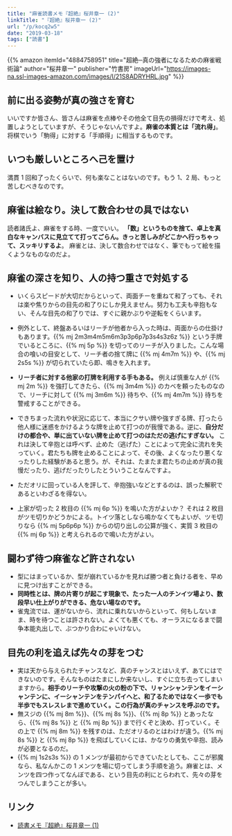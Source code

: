 ```yaml
---
title: "麻雀読書メモ『超絶』桜井章一 (2)"
linkTitle: "『超絶』桜井章一 (2)"
url: "/p/kocq2w5"
date: "2019-03-18"
tags: ["読書"]
---
```


{{% amazon
  itemId="4884758951"
  title="超絶─真の強者になるための麻雀戦術論"
  author="桜井章一"
  publisher="竹書房"
  imageUrl="https://images-na.ssl-images-amazon.com/images/I/21S8ADRYHRL.jpg"
%}}


前に出る姿勢が真の強さを育む
----
いいですか皆さん、皆さんは麻雀を点棒やその他全て目先の損得だけで考え、処置しようとしていますが、そうじゃないんですよ。**麻雀の本質とは「流れ得」**。将棋でいう「駒得」に対する「手順得」に相当するものです。


いつも厳しいところへ己を置け
----
満貫 1 回和了ったくらいで、何も楽なことはないのです。もう 1、2 局、もっと苦しむべきなのです。


麻雀は絵なり。決して数合わせの具ではない
----
読者諸氏よ、麻雀をする時、一度でいい。
**「数」というものを捨て、卓上を真白なキャンバスに見立てて打ってごらん。きっと苦しみがどこかへ行っちゃって、スッキリするよ**。
麻雀とは、決して数合わせではなく、筆でもって絵を描くようなものなのだよ。


麻雀の深さを知り、人の持つ重さで対処する
----
* いくらスピードが大切だからといって、両面チーを重ねて和了っても、それは楽や焦りからの目先の和了りにしか見えません。努力も工夫も辛抱もない、そんな目先の和了りでは、すぐに親かぶりや逆転をくらいます。
* 例外として、終盤あるいはリーチが他者から入った時は、両面からの仕掛けもあります。{{% mj 2m3m4m5m6m3p3p6p7p3s4s3z6z %}} という手牌でいるところに、{{% mj 5p %}} を切ってのリーチが入りました。こんな場合の喰いの目安として、リーチ者の捨て牌に {{% mj 4m7m %}} や、{{% mj 2s5s %}} が切られていたら即、鳴きを入れます。

* **リーチ者に対する他家の打牌を利用する手もある。** 例えば慎重な人が {{% mj 2m %}} を強打してきたら、{{% mj 3m4m %}} のカベを頼ったものなので、リーチに対して {{% mj 3m6m %}} 待ちや、{{% mj 4m7m %}} 待ちを警戒することができる。
* できちまった流れや状況に応じて、本当にクサい牌や強すぎる牌、打ったら他人様に迷惑をかけるような牌を止めて打つのが我慢である。逆に、**自分だけの都合や、単に出ていない牌を止めて打つのはただの逃げにすぎない。** これは決して辛抱とは呼べず、止めた（逃げた）ことによって完全に流れを失っていく。君たちも牌を止めることによって、その後、よくなったり悪くなったりした経験があると思う。が、それは、たまたま君たちの止めが真の我慢だったり、逃げだったりしたとういうことなんですよ。
* ただオリに回っている人を評して、辛抱強いなどとするのは、誤った解釈であるといわざるを得ない。
* 上家が切った 2 枚目の {{% mj 6p %}} を鳴いた方がよいか？ それは 2 枚目がツモ切りかどうかによる。トイツ落としなら鳴かなくてもよいが、ツモ切りなら {{% mj 5p6p6p %}} からの切り出しの公算が強く、実質 3 枚目の {{% mj 6p %}} と考えられるので鳴いた方がよい。


闘わず待つ麻雀など許されない
----
* 型にはまっているか、型が崩れているかを見れば勝つ者と負ける者を、早めに見つけ出すことができる。
* **同時性とは、牌の片寄りが起こす現象で、たった一人のチンイツ場より、数段早い仕上がりができる、危ない場なのです。**
* 雀鬼流では、運がないから、流れに乗れないからといって、何もしないまま、時を待つことは許されない。よくても悪くても、オーラスになるまで闘争本能丸出しで、ぶつかり合わにゃいけない。


目先の利を追えば先々の芽をつむ
----
* 実は天から与えられたチャンスなど、真のチャンスとはいえず、あてにはできないのです。そんなものはたまにしか来ないし、すぐに立ち去ってしまいますから。**相手のリーチや攻撃の火の粉の下で、リャンシャンテンをイーシャンテンに、イーシャンテンをテンパイへと、和了るためではなく一歩でも半歩でもスレスレまで進めていく。この行為が真のチャンスを呼ぶのです。**
* 無スジの {{% mj 8m %}}、{{% mj 8s %}}、{{% mj 8p %}} とあったなら、{{% mj 8s %}} と {{% mj 8p %}} まで行くぞと決め、打っていく。その上で {{% mj 8m %}} を残すのは、ただオリるのとはわけが違う。{{% mj 8s %}} と {{% mj 8p %}} を飛ばしていくには、かなりの勇気や辛抱、読みが必要となるのだ。
* {{% mj 1s2s3s %}} の 1 メンツが最初からできていたとしても、ここが邪魔なら、私なんかこの 1 メンツを場に切ってしまう手順を追う。麻雀とは、メンツを四つ作ってなんぼである、という目先の利にとらわれて、先々の芽をつんでしまうことが多い。


リンク
----

- [読書メモ『超絶』桜井章一 (1)](/p/wkc9gtj)

